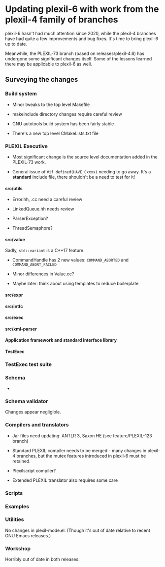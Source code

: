 # Updating plexil-6 with work from the plexil-4 family of branches

plexil-6 hasn't had much attention since 2020, while the plexil-4
branches have had quite a few improvements and bug fixes.  It's time
to bring plexil-6 up to date.

Meanwhile, the PLEXIL-73 branch (based on releases/plexil-4.6) has
undergone some significant changes itself.  Some of the lessons
learned there may be applicable to plexil-6 as well.

## Surveying the changes

### Build system

* Minor tweaks to the top level Makefile

* makeinclude directory changes require careful review

* GNU autotools build system has been fairly stable

* There's a new top level CMakeLists.txt file

### PLEXIL Executive

* Most significant change is the source level documentation added in
the PLEXIL-73 work.

* General issue of `#if defined(HAVE_Cxxxx)` needing to go away.  It's
  a **standard** include file, there shouldn't be a need to test for
  it!

#### src/utils

* Error.hh, .cc need a careful review

* LinkedQueue.hh needs review

* ParserException?

* ThreadSemaphore?

#### src/value

Sadly, `std::variant` is a C++17 feature.

* CommandHandle has 2 new values: `COMMAND_ABORTED` and `COMMAND_ABORT_FAILED`

* Minor differences in Value.cc?

* Maybe later: think about using templates to reduce boilerplate

#### src/expr

#### src/intfc

#### src/exec

#### src/xml-parser

#### Application framework and standard interface library

#### TestExec

### TestExec test suite

### Schema

* 

### Schema validator

Changes appear negligible.

### Compilers and translators

* Jar files need updating: ANTLR 3, Saxon HE (see feature/PLEXIL-123 branch)

* Standard PLEXIL compiler needs to be merged - many changes in
  plexil-4 branches, but the mutex features introduced in plexil-6
  must be retained.
  
* Plexilscript compiler?

* Extended PLEXIL translator also requires some care

### Scripts



### Examples



### Utilities

No changes in plexil-mode.el.  (Though it's out of date relative to
recent GNU Emacs releases.)

### Workshop

Horribly out of date in both releases.
